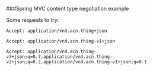 ###Spring MVC content type negotiation example

Some requests to try:

    Accept: application/vnd.acn.thing+json

    Accept: application/vnd.acn.thing-v1+json

    Accept: application/vnd.acn.thing-v3+json;q=0.7,application/vnd.acn.thing-v2+json;q=0.2,application/vnd.acn.thing-v1+json;q=0.1